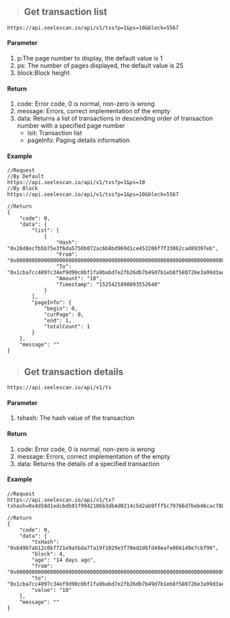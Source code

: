 >## Get transaction list
    
	https://api.seelescan.io/api/v1/txs?p=1&ps=10&block=5567
	
#### Parameter 
1. p:The page number to display, the default value is 1
2. ps: The number of pages displayed, the default value is 25
3. block:Block height

#### Return
1. code: Error code, 0 is normal, non-zero is wrong
2. message: Errors, correct implementation of the empty
3. data: Returns a list of transactions in descending order of transaction number with a specified page number
	- lsit: Transaction list
	- pageInfo: Paging details information

#### Example
	//Request
	//By Default
	https://api.seelescan.io/api/v1/txs?p=1&ps=10
	//By Block
	https://api.seelescan.io/api/v1/txs?p=1&ps=10&block=5567
	
	//Return
	{
		"code": 0, 
		"data": {
			"list": [
				{
					"Hash": "0x26d8ecfb5b75e3f6da5750b072ac6b8bd969d1ce453206f7f33062cad89397eb", 
					"From": "0x00000000000000000000000000000000000000000000000000000000000000000000000000000000000000000000000000000000000000000000000000000000", 
					"To": "0x1cba7cc4097c34ef9d90c0bf1fa9babd7e2fb26db7b49d7b1eb8f580726e3a99d3aec263fc8de535e74a79138622d320b3765b0a75fabd084985c456c6fe65bb", 
					"Amount": "10", 
					"Timestamp": "1525425890093552640"
				}
			], 
			"pageInfo": {
				"begin": 0, 
				"curPage": 0, 
				"end": 1, 
				"totalCount": 1
			}
		}, 
		"message": ""
	}

>## Get transaction details
    
	https://api.seelescan.io/api/v1/tx
	
#### Parameter 
1. txhash: The hash value of the transaction

#### Return
1. code: Error code, 0 is normal, non-zero is wrong
2. message: Errors, correct implementation of the empty
3. data: Returns the details of a specified transaction

#### Example
	//Request
	https://api.seelescan.io/api/v1/tx?txhash=0x4d58d1edcbdb91f9942186b3db4d0214c5d2ab9fff5c79766d7beb46cac7881f
	
	//Return
	{
		"code": 0, 
		"data": {
			"txHash": "0x649b7ab12c0bf721e9a5bda7fa19f1029e3f70ed2d6fd49eafe066149e7cbf98", 
			"block": 4, 
			"age": "14 days ago", 
			"from": "0x00000000000000000000000000000000000000000000000000000000000000000000000000000000000000000000000000000000000000000000000000000000", 
			"to": "0x1cba7cc4097c34ef9d90c0bf1fa9babd7e2fb26db7b49d7b1eb8f580726e3a99d3aec263fc8de535e74a79138622d320b3765b0a75fabd084985c456c6fe65bb", 
			"value": "10"
		}, 
		"message": ""
	}
